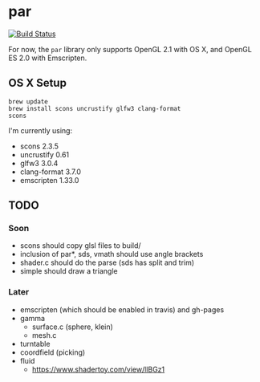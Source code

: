 # par

[![Build Status](https://travis-ci.org/prideout/par.svg?branch=master)](https://travis-ci.org/prideout/par)

For now, the `par` library only supports OpenGL 2.1 with OS X, and OpenGL ES 2.0 with Emscripten.

## OS X Setup

```
brew update
brew install scons uncrustify glfw3 clang-format
scons
```

I'm currently using:
- scons 2.3.5
- uncrustify 0.61
- glfw3 3.0.4
- clang-format 3.7.0
- emscripten 1.33.0

## TODO

### Soon

- scons should copy glsl files to build/
- inclusion of par*, sds, vmath should use angle brackets
- shader.c should do the parse (sds has split and trim)
- simple should draw a triangle

### Later

- emscripten (which should be enabled in travis) and gh-pages
- gamma
    - surface.c (sphere, klein)
    - mesh.c
- turntable
- coordfield (picking)
- fluid
    - https://www.shadertoy.com/view/llBGz1
